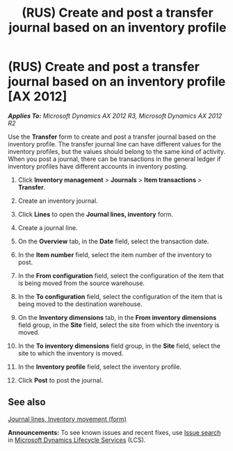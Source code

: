 ﻿---
title: (RUS) Create and post a transfer journal based on an inventory profile
TOCTitle: (RUS) Create and post a transfer journal based on an inventory profile
ms:assetid: 8eac47c0-9f57-4155-bdfe-316758697e75
ms:mtpsurl: https://technet.microsoft.com/en-us/library/JJ678471(v=AX.60)
ms:contentKeyID: 49387700
ms.date: 04/18/2014
mtps_version: v=AX.60
---

# (RUS) Create and post a transfer journal based on an inventory profile [AX 2012]


_**Applies To:** Microsoft Dynamics AX 2012 R3, Microsoft Dynamics AX 2012 R2_

Use the **Transfer** form to create and post a transfer journal based on the inventory profile. The transfer journal line can have different values for the inventory profiles, but the values should belong to the same kind of activity. When you post a journal, there can be transactions in the general ledger if inventory profiles have different accounts in inventory posting.

1.  Click **Inventory management** \> **Journals** \> **Item transactions** \> **Transfer**.

2.  Create an inventory journal.

3.  Click **Lines** to open the **Journal lines, inventory** form.

4.  Create a journal line.

5.  On the **Overview** tab, in the **Date** field, select the transaction date.

6.  In the **Item number** field, select the item number of the inventory to post.

7.  In the **From configuration** field, select the configuration of the item that is being moved from the source warehouse.

8.  In the **To configuration** field, select the configuration of the item that is being moved to the destination warehouse.

9.  On the **Inventory dimensions** tab, in the **From inventory dimensions** field group, in the **Site** field, select the site from which the inventory is moved.

10. In the **To inventory dimensions** field group, in the **Site** field, select the site to which the inventory is moved.

11. In the **Inventory profile** field, select the inventory profile.

12. Click **Post** to post the journal.

## See also

[Journal lines, Inventory movement (form)](https://technet.microsoft.com/en-us/library/aa598740\(v=ax.60\))

  
**Announcements:** To see known issues and recent fixes, use [Issue search](http://go.microsoft.com/fwlink/?linkid=389258) in [Microsoft Dynamics Lifecycle Services](http://go.microsoft.com/fwlink/?linkid=306505) (LCS).

